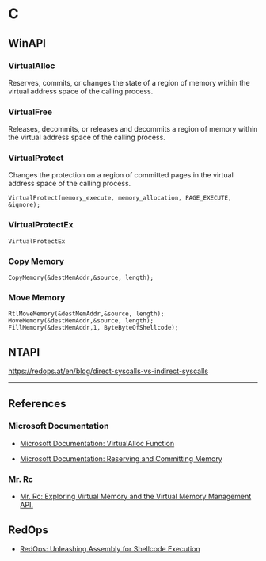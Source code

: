 # C

## WinAPI

### VirtualAlloc

Reserves, commits, or changes the state of a region of memory within the virtual address space of the calling process.

### VirtualFree

Releases, decommits, or releases and decommits a region of memory within the virtual address space of the calling process.

### VirtualProtect

Changes the protection on a region of committed pages in the virtual address space of the calling process.

```
VirtualProtect(memory_execute, memory_allocation, PAGE_EXECUTE, &ignore);
```

### VirtualProtectEx

```
VirtualProtectEx
```

### Copy Memory

```
CopyMemory(&destMemAddr,&source, length);
```

### Move Memory

```
RtlMoveMemory(&destMemAddr,&source, length);
MoveMemory(&destMemAddr,&source, length);
FillMemory(&destMemAddr,1, ByteByteOfShellcode);
```

## NTAPI

https://redops.at/en/blog/direct-syscalls-vs-indirect-syscalls

---
## References

### Microsoft Documentation

- [Microsoft Documentation: VirtualAlloc Function](https://learn.microsoft.com/en-us/windows/win32/api/memoryapi/nf-memoryapi-virtualalloc)

- [Microsoft Documentation: Reserving and Committing Memory](https://learn.microsoft.com/en-us/windows/win32/memory/reserving-and-committing-memory)

### Mr. Rc

- [Mr. Rc: Exploring Virtual Memory and the Virtual Memory Management API.](https://de-engineer.github.io/Understanding-Virtual-Memory-Paging-and-other-memory-related-concepts/)

## RedOps

- [RedOps: Unleashing Assembly for Shellcode Execution](https://redops.at/en/blog/shell-we-assemble-unleashing-x86-inline-assembly-for-shellcode-execution)